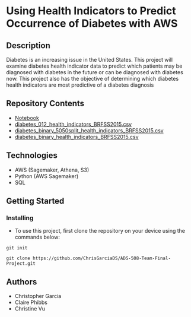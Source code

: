 # Using Health Indicators to Predict Occurrence of Diabetes with AWS

## Description
Diabetes is an increasing issue in the United States. This project will examine diabetes health indicator data to predict which patients may be diagnosed with diabetes in the future or can be diagnosed with diabetes now. This project also has the objective of determining which diabetes health indicators are most predictive of a diabetes diagnosis

## Repository Contents
* [Notebook](https://github.com/ChrisGarciaDS/ADS-508-Team-Final-Project/blob/main/analysisNotebook.ipynb)
* [diabetes_012_health_indicators_BRFSS2015.csv](https://github.com/ChrisGarciaDS/ADS-508-Team-Final-Project/blob/main/data/diabetes_012_health_indicators_BRFSS2015.csv)
* [diabetes_binary_5050split_health_indicators_BRFSS2015.csv](https://github.com/ChrisGarciaDS/ADS-508-Team-Final-Project/blob/main/data/diabetes_binary_5050split_health_indicators_BRFSS2015.csv)
* [diabetes_binary_health_indicators_BRFSS2015.csv](https://github.com/ChrisGarciaDS/ADS-508-Team-Final-Project/blob/main/data/diabetes_binary_health_indicators_BRFSS2015.csv)

## Technologies
* AWS (Sagemaker, Athena, S3)
* Python (AWS Sagemaker)
* SQL

## Getting Started
### Installing
* To use this project, first clone the repository on your device using the commands below:
```
git init
```
```
git clone https://github.com/ChrisGarciaDS/ADS-508-Team-Final-Project.git
```

## Authors
* Christopher Garcia
* Claire Phibbs
* Christine Vu
